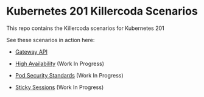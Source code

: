 # Kubernetes 201 Killercoda Scenarios

This repo contains the Killercoda scenarios for Kubernetes 201

See these scenarios in action here:

- [Gateway API](https://killercoda.com/dano1/scenario/gateway-api)

- [High Availability](https://killercoda.com/dano1/scenario/high-availability) (Work In Progress)

- [Pod Security Standards](https://killercoda.com/dano1/scenario/pod-security-standards) (Work In Progress)

- [Sticky Sessions](https://killercoda.com/dano1/scenario/sticky-sessions) (Work In Progress)
